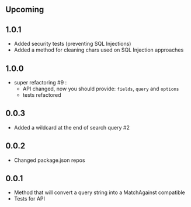 ## Upcoming

## 1.0.1
- Added security tests (preventing SQL Injections)
- Added a method for cleaning chars used on SQL Injection approaches

## 1.0.0
- super refactoring #9 :
    - API changed, now you should provide: `fields`, `query` and `options`
    - tests refactored

## 0.0.3
- Added a wildcard at the end of search query #2

## 0.0.2
- Changed package.json repos

## 0.0.1
- Method that will convert a query string into a MatchAgainst compatible
- Tests for API
